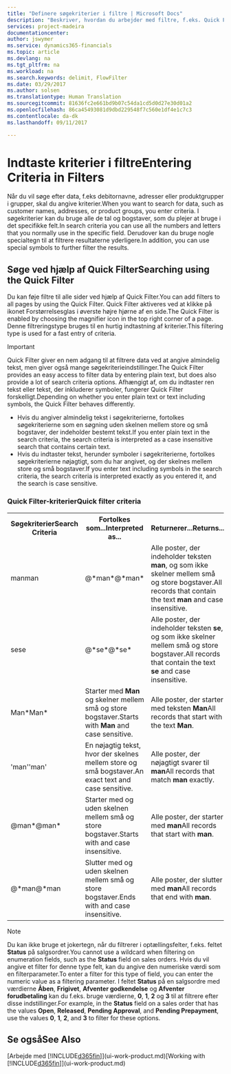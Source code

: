 ```yaml
---
title: "Definere søgekriterier i filtre | Microsoft Docs"
description: "Beskriver, hvordan du arbejder med filtre, f.eks. Quick Filter, for at finjustere resultatet, når du søger efter data."
services: project-madeira
documentationcenter: 
author: jswymer
ms.service: dynamics365-financials
ms.topic: article
ms.devlang: na
ms.tgt_pltfrm: na
ms.workload: na
ms.search.keywords: delimit, FlowFilter
ms.date: 03/29/2017
ms.author: solsen
ms.translationtype: Human Translation
ms.sourcegitcommit: 81636fc2e661bd9b07c54da1cd5d0d27e30d01a2
ms.openlocfilehash: 86ca45493081d9dbd229548f7c560e1df4e1c7c3
ms.contentlocale: da-dk
ms.lasthandoff: 09/11/2017

---
```

# <a name="entering-criteria-in-filters"></a><span data-ttu-id="39449-103">Indtaste kriterier i filtre</span><span class="sxs-lookup"><span data-stu-id="39449-103">Entering Criteria in Filters</span></span>
<span data-ttu-id="39449-104">Når du vil søge efter data, f.eks debitornavne, adresser eller produktgrupper i grupper, skal du angive kriterier.</span><span class="sxs-lookup"><span data-stu-id="39449-104">When you want to search for data, such as customer names, addresses, or product groups, you enter criteria.</span></span> <span data-ttu-id="39449-105">I søgekriterier kan du bruge alle de tal og bogstaver, som du plejer at bruge i det specifikke felt.</span><span class="sxs-lookup"><span data-stu-id="39449-105">In search criteria you can use all the numbers and letters that you normally use in the specific field.</span></span> <span data-ttu-id="39449-106">Derudover kan du bruge nogle specialtegn til at filtrere resultaterne yderligere.</span><span class="sxs-lookup"><span data-stu-id="39449-106">In addition, you can use special symbols to further filter the results.</span></span>

## <a name="searching-using-the-quick-filter"></a><span data-ttu-id="39449-107">Søge ved hjælp af Quick Filter</span><span class="sxs-lookup"><span data-stu-id="39449-107">Searching using the Quick Filter</span></span>
<span data-ttu-id="39449-108">Du kan føje filtre til alle sider ved hjælp af Quick Filter.</span><span class="sxs-lookup"><span data-stu-id="39449-108">You can add filters to all pages by using the Quick Filter.</span></span> <span data-ttu-id="39449-109">Quick Filter aktiveres ved at klikke på ikonet Forstørrelsesglas i øverste højre hjørne af en side.</span><span class="sxs-lookup"><span data-stu-id="39449-109">The Quick Filter is enabled by choosing the magnifier icon in the top right corner of a page.</span></span> <span data-ttu-id="39449-110">Denne filtreringstype bruges til en hurtig indtastning af kriterier.</span><span class="sxs-lookup"><span data-stu-id="39449-110">This filtering type is used for a fast entry of criteria.</span></span>

> [!IMPORTANT]  
>   <span data-ttu-id="39449-111">Quick Filter giver en nem adgang til at filtrere data ved at angive almindelig tekst, men giver også mange søgekriterieindstillinger.</span><span class="sxs-lookup"><span data-stu-id="39449-111">The Quick Filter provides an easy access to filter data by entering plain text, but does also provide a lot of search criteria options.</span></span> <span data-ttu-id="39449-112">Afhængigt af, om du indtaster ren tekst eller tekst, der inkluderer symboler, fungerer Quick Filter forskelligt.</span><span class="sxs-lookup"><span data-stu-id="39449-112">Depending on whether you enter plain text or text including symbols, the Quick Filter behaves differently.</span></span>  

* <span data-ttu-id="39449-113">Hvis du angiver almindelig tekst i søgekriterierne, fortolkes søgekriterierne som en søgning uden skelnen mellem store og små bogstaver, der indeholder bestemt tekst.</span><span class="sxs-lookup"><span data-stu-id="39449-113">If you enter plain text in the search criteria, the search criteria is interpreted as a case insensitive search that contains certain text.</span></span>  
* <span data-ttu-id="39449-114">Hvis du indtaster tekst, herunder symboler i søgekriterierne, fortolkes søgekriterierne nøjagtigt, som du har angivet, og der skelnes mellem store og små bogstaver.</span><span class="sxs-lookup"><span data-stu-id="39449-114">If you enter text including symbols in the search criteria, the search criteria is interpreted exactly as you entered it, and the search is case sensitive.</span></span>

### <a name="quick-filter-criteria"></a><span data-ttu-id="39449-115">Quick Filter-kriterier</span><span class="sxs-lookup"><span data-stu-id="39449-115">Quick filter criteria</span></span>
<!-- html syntax because symbols conflict with MarkDown syntax -->
<TABLE>
  <TR>
    <TH><span data-ttu-id="39449-116">Søgekriterier</span><span class="sxs-lookup"><span data-stu-id="39449-116">Search Criteria</span></span></TH>
    <TH><span data-ttu-id="39449-117">Fortolkes som...</span><span class="sxs-lookup"><span data-stu-id="39449-117">Interpreted as...</span></span></TH>
    <TH><span data-ttu-id="39449-118">Returnerer...</span><span class="sxs-lookup"><span data-stu-id="39449-118">Returns...</span></span></TH>
  </TR>
  <TR>
    <TD><span data-ttu-id="39449-119">man</span><span class="sxs-lookup"><span data-stu-id="39449-119">man</span></span></TD>
    <TD><span data-ttu-id="39449-120">@&#42;man&#42;</span><span class="sxs-lookup"><span data-stu-id="39449-120">@&#42;man&#42;</span></span></TD>
    <TD><span data-ttu-id="39449-121">Alle poster, der indeholder teksten <b>man</b>, og som ikke skelner mellem små og store bogstaver.</span><span class="sxs-lookup"><span data-stu-id="39449-121">All records that contain the text <b>man</b> and case insensitive.</span></span></TD>
  </TR>
  <TR>
    <TD><span data-ttu-id="39449-122">se</span><span class="sxs-lookup"><span data-stu-id="39449-122">se</span></span></TD>
    <TD><span data-ttu-id="39449-123">@&#42;se&#42;</span><span class="sxs-lookup"><span data-stu-id="39449-123">@&#42;se&#42;</span></span></TD>
    <TD><span data-ttu-id="39449-124">Alle poster, der indeholder teksten <b>se</b>, og som ikke skelner mellem små og store bogstaver.</span><span class="sxs-lookup"><span data-stu-id="39449-124">All records that contain the text <b>se</b> and case insensitive.</span></span></TD>
  </TR>
  <TR>
    <TD><span data-ttu-id="39449-125">Man&#42;</span><span class="sxs-lookup"><span data-stu-id="39449-125">Man&#42;</span></span></TD>
    <TD><span data-ttu-id="39449-126">Starter med <b>Man</b> og skelner mellem små og store bogstaver.</span><span class="sxs-lookup"><span data-stu-id="39449-126">Starts with <b>Man</b> and case sensitive.</span></span></TD>
    <TD><span data-ttu-id="39449-127">Alle poster, der starter med teksten <b>Man</b></span><span class="sxs-lookup"><span data-stu-id="39449-127">All records that start with the text <b>Man</b>.</span></span></TD>
  </TR>
  <TR>
    <TD><span data-ttu-id="39449-128">'man'</span><span class="sxs-lookup"><span data-stu-id="39449-128">'man'</span></span></TD>
    <TD><span data-ttu-id="39449-129">En nøjagtig tekst, hvor der skelnes mellem store og små bogstaver.</span><span class="sxs-lookup"><span data-stu-id="39449-129">An exact text and case sensitive.</span></span></TD>
    <TD><span data-ttu-id="39449-130">Alle poster, der nøjagtigt svarer til <b>man</b></span><span class="sxs-lookup"><span data-stu-id="39449-130">All records that match <b>man</b> exactly.</span></span></TD>
  </TR>
  <TR>
    <TD><span data-ttu-id="39449-131">@man*</span><span class="sxs-lookup"><span data-stu-id="39449-131">@man*</span></span> </TD>
    <TD><span data-ttu-id="39449-132">Starter med og uden skelnen mellem små og store bogstaver.</span><span class="sxs-lookup"><span data-stu-id="39449-132">Starts with and case insensitive.</span></span></TD>
    <TD><span data-ttu-id="39449-133">Alle poster, der starter med <b>man</b></span><span class="sxs-lookup"><span data-stu-id="39449-133">All records that start with <b>man</b>.</span></span></TD>
  </TR>
    <TR>
    <TD><span data-ttu-id="39449-134">@&#42;man</span><span class="sxs-lookup"><span data-stu-id="39449-134">@&#42;man</span></span></TD>
    <TD><span data-ttu-id="39449-135">Slutter med og uden skelnen mellem små og store bogstaver.</span><span class="sxs-lookup"><span data-stu-id="39449-135">Ends with and case insensitive.</span></span></TD>
    <TD><span data-ttu-id="39449-136">Alle poster, der slutter med <b>man</b></span><span class="sxs-lookup"><span data-stu-id="39449-136">All records that end with <b>man</b>.</span></span></TD>
  </TR>
</TABLE>

> [!NOTE]  
>   <span data-ttu-id="39449-137">Du kan ikke bruge et jokertegn, når du filtrerer i optællingsfelter, f.eks. feltet **Status** på salgsordrer.</span><span class="sxs-lookup"><span data-stu-id="39449-137">You cannot use a wildcard when filtering on enumeration fields, such as the **Status** field on sales orders.</span></span> <span data-ttu-id="39449-138">Hvis du vil angive et filter for denne type felt, kan du angive den numeriske værdi som en filterparameter.</span><span class="sxs-lookup"><span data-stu-id="39449-138">To enter a filter for this type of field, you can enter the numeric value as a filtering parameter.</span></span> <span data-ttu-id="39449-139">I feltet **Status** på en salgsordre med værdierne **Åben**, **Frigivet**, **Afventer godkendelse** og **Afventer forudbetaling** kan du f.eks. bruge værdierne, **0**, **1**, **2** og **3** til at filtrere efter disse indstillinger.</span><span class="sxs-lookup"><span data-stu-id="39449-139">For example, in the **Status** field on a sales order that has the values **Open**, **Released**, **Pending Approval**, and **Pending Prepayment**, use the values **0**, **1**, **2**, and **3** to filter for these options.</span></span>  

## <a name="see-also"></a><span data-ttu-id="39449-140">Se også</span><span class="sxs-lookup"><span data-stu-id="39449-140">See Also</span></span>
<span data-ttu-id="39449-141">[Arbejde med [!INCLUDE[d365fin](includes/d365fin_md.md)]](ui-work-product.md)</span><span class="sxs-lookup"><span data-stu-id="39449-141">[Working with [!INCLUDE[d365fin](includes/d365fin_md.md)]](ui-work-product.md)</span></span>

